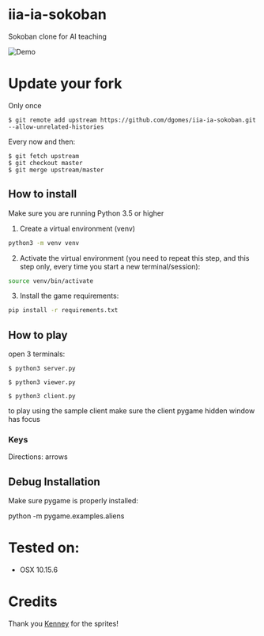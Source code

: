 # iia-ia-sokoban
Sokoban clone for AI teaching

![Demo](https://github.com/dgomes/iia-ia-sokoban/raw/master/data/sokoban_screenshot.png)

# Update your fork
Only once
```
$ git remote add upstream https://github.com/dgomes/iia-ia-sokoban.git --allow-unrelated-histories
```

Every now and then:
```
$ git fetch upstream
$ git checkout master
$ git merge upstream/master
```

## How to install

Make sure you are running Python 3.5 or higher

1. Create a virtual environment (venv)
```bash
python3 -m venv venv
```

2. Activate the virtual environment (you need to repeat this step, and this step only, every time you start a new terminal/session):
```bash
source venv/bin/activate
```

3. Install the game requirements:
```bash
pip install -r requirements.txt
```

## How to play

open 3 terminals:

`$ python3 server.py`

`$ python3 viewer.py`

`$ python3 client.py`

to play using the sample client make sure the client pygame hidden window has focus

### Keys

Directions: arrows

## Debug Installation

Make sure pygame is properly installed:

python -m pygame.examples.aliens

# Tested on:
- OSX 10.15.6

# Credits

Thank you [Kenney](https://www.kenney.nl/assets/sokoban) for the sprites! 

